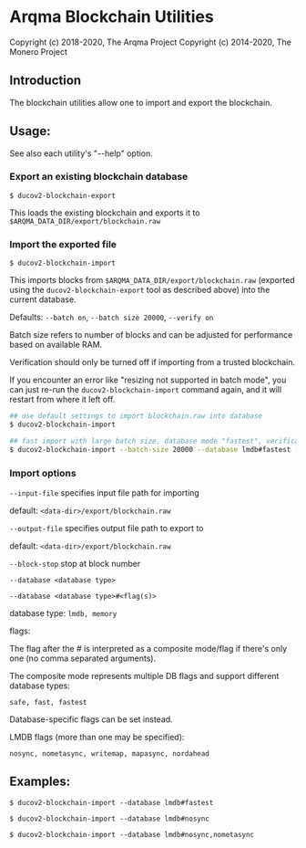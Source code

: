 # Arqma Blockchain Utilities

Copyright (c) 2018-2020, The Arqma Project
Copyright (c) 2014-2020, The Monero Project

## Introduction

The blockchain utilities allow one to import and export the blockchain.

## Usage:

See also each utility's "--help" option.

### Export an existing blockchain database

`$ ducov2-blockchain-export`

This loads the existing blockchain and exports it to `$ARQMA_DATA_DIR/export/blockchain.raw`

### Import the exported file

`$ ducov2-blockchain-import`

This imports blocks from `$ARQMA_DATA_DIR/export/blockchain.raw` (exported using the
`ducov2-blockchain-export` tool as described above) into the current database.

Defaults: `--batch on`, `--batch size 20000`, `--verify on`

Batch size refers to number of blocks and can be adjusted for performance based on available RAM.

Verification should only be turned off if importing from a trusted blockchain.

If you encounter an error like "resizing not supported in batch mode", you can just re-run
the `ducov2-blockchain-import` command again, and it will restart from where it left off.

```bash
## use default settings to import blockchain.raw into database
$ ducov2-blockchain-import

## fast import with large batch size, database mode "fastest", verification off
$ ducov2-blockchain-import --batch-size 20000 --database lmdb#fastest --verify off

```

### Import options

`--input-file`
specifies input file path for importing

default: `<data-dir>/export/blockchain.raw`

`--output-file`
specifies output file path to export to

default: `<data-dir>/export/blockchain.raw`

`--block-stop`
stop at block number

`--database <database type>`

`--database <database type>#<flag(s)>`

database type: `lmdb, memory`

flags:

The flag after the # is interpreted as a composite mode/flag if there's only
one (no comma separated arguments).

The composite mode represents multiple DB flags and support different database types:

`safe, fast, fastest`

Database-specific flags can be set instead.

LMDB flags (more than one may be specified):

`nosync, nometasync, writemap, mapasync, nordahead`

## Examples:

```
$ ducov2-blockchain-import --database lmdb#fastest

$ ducov2-blockchain-import --database lmdb#nosync

$ ducov2-blockchain-import --database lmdb#nosync,nometasync
```
